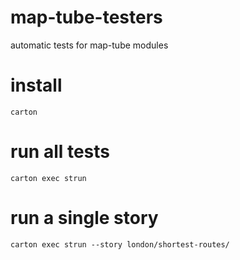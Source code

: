 # map-tube-testers

automatic tests for map-tube modules


# install

    carton

# run all tests

    carton exec strun

# run a single story

    carton exec strun --story london/shortest-routes/





